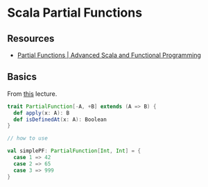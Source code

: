 Scala Partial Functions
===

Resources
---

- [Partial Functions | Advanced Scala and Functional Programming][1]

<!-- Links -->
[1]: https://www.udemy.com/course/advanced-scala/learn/lecture/10937350#overview

<!-- Links end -->

Basics
---

From [this][1] lecture.

```scala
trait PartialFunction[-A, +B] extends (A => B) {
  def apply(x: A): B
  def isDefinedAt(x: A): Boolean
}

// how to use

val simplePF: PartialFunction[Int, Int] = {
  case 1 => 42
  case 2 => 65
  case 3 => 999
}
```
